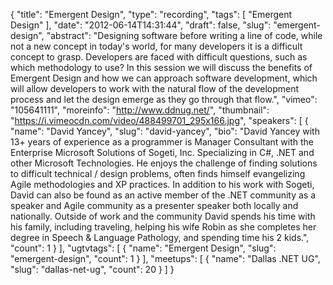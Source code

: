 {
  "title": "Emergent Design",
  "type": "recording",
  "tags": [
    "Emergent Design"
  ],
  "date": "2012-06-14T14:31:44",
  "draft": false,
  "slug": "emergent-design",
  "abstract": "Designing software before writing a line of code, while not a new concept in today's world, for many developers it is a difficult concept to grasp. Developers are faced with difficult questions, such as which methodology to use? In this session we will discuss the benefits of Emergent Design and how we can approach software development, which will allow developers to work with the natural flow of the development process and let the design emerge as they go through that flow.",
  "vimeo": "105641111",
  "moreinfo": "http://www.ddnug.net/",
  "thumbnail": "https://i.vimeocdn.com/video/488499701_295x166.jpg",
  "speakers": [
    {
      "name": "David Yancey",
      "slug": "david-yancey",
      "bio": "David Yancey with 13+ years of experience as a programmer is Manager Consultant with the Enterprise Microsoft Solutions of Sogeti, Inc. Specializing in C#, .NET and other Microsoft Technologies. He enjoys the challenge of finding solutions to difficult technical / design problems, often finds himself evangelizing Agile methodologies and XP practices. In addition to his work with Sogeti, David can also be found as an active member of the .NET community as a speaker and Agile community as a presenter speaker both locally and nationally. Outside of work and the community David spends his time with his family, including traveling, helping his wife Robin as she completes her degree in Speech &amp; Language Pathology, and spending time his 2 kids.",
      "count": 1
    }
  ],
  "ugtvtags": [
    {
      "name": "Emergent Design",
      "slug": "emergent-design",
      "count": 1
    }
  ],
  "meetups": [
    {
      "name": "Dallas .NET UG",
      "slug": "dallas-net-ug",
      "count": 20
    }
  ]
}